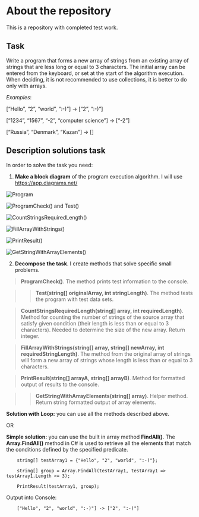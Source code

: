 About the repository
====================

This is a repository with completed test work.

**Task**
--------

Write a program that forms a new array of strings from an existing array of 
strings that are less long or equal to 3 characters. The initial array can be 
entered from the keyboard, or set at the start of the algorithm execution. When
deciding, it is not recommended to use collections, it is better to do only 
with arrays.

*Examples*:

[“Hello”, “2”, “world”, “:-)”] → [“2”, “:-)”]

[“1234”, “1567”, “-2”, “computer science”] → [“-2”]

[“Russia”, “Denmark”, “Kazan”] → []

**Description solutions task**
------------------------------
In order to solve the task you need:
1. **Make a block diagram** of the program execution algorithm. I will use https://app.diagrams.net/

![Program](Program.drawio.png)

![ProgramCheck() and Test()](ProgramCheckAndTest.drawio.png)

![CountStringsRequiredLength()](CountStringsRequiredLength.drawio.png)

![FillArrayWithStrings()](FillArrayWithStrings.drawio.png)

![PrintResult()](PrintResult.drawio.png)

![GetStringWithArrayElements()](GetStringWithArrayElements.drawio.png)

2. **Decompose the task**. I create methods that solve specific small problems.

>**ProgramCheck()**. The method prints test information to the console. 

>>**Test(string[] originalArray, int stringLength)**. The method tests the program with test data sets.

>**CountStringsRequiredLength(string[] array, int requiredLength)**. Method for counting the number of strings of the source array that satisfy given condition (their length is less than or equal to 3 characters). Needed to determine the size of the new array. Return integer.

>**FillArrayWithStrings(string[] array, string[] newArray, int requiredStringLength)**. The method from the original array of strings will form a new array of strings whose length is less than or equal to 3 characters.

>**PrintResult(string[] arrayA, string[] arrayB)**. Method for formatted output of results to the console.

>>**GetStringWithArrayElements(string[] array)**. Helper method. Return string formatted output of array elements.

**Solution with Loop:** you can use all the methods described above.

OR

**Simple solution:** you can use the built in array method **FindAll()**.
The **Array.FindAll()** method in C# is used to retrieve all the elements that match the conditions defined by the specified predicate.


        string[] testArray1 = {"Hello", "2", "world", ":-)"};

        string[] group = Array.FindAll(testArray1, testArray1 => testArray1.Length <= 3);
        
        PrintResult(testArray1, group);

Output into Console:
        
        ["Hello", "2", "world", ":-)"] -> ["2", ":-)"]


